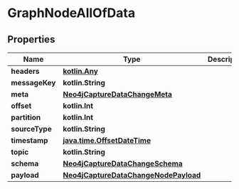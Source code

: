
# GraphNodeAllOfData

## Properties
| Name | Type | Description | Notes |
| ------------ | ------------- | ------------- | ------------- |
| **headers** | [**kotlin.Any**](.md) |  |  |
| **messageKey** | **kotlin.String** |  |  |
| **meta** | [**Neo4jCaptureDataChangeMeta**](Neo4jCaptureDataChangeMeta.md) |  |  |
| **offset** | **kotlin.Int** |  |  |
| **partition** | **kotlin.Int** |  |  |
| **sourceType** | **kotlin.String** |  |  |
| **timestamp** | [**java.time.OffsetDateTime**](java.time.OffsetDateTime.md) |  |  |
| **topic** | **kotlin.String** |  |  |
| **schema** | [**Neo4jCaptureDataChangeSchema**](Neo4jCaptureDataChangeSchema.md) |  |  |
| **payload** | [**Neo4jCaptureDataChangeNodePayload**](Neo4jCaptureDataChangeNodePayload.md) |  |  |



